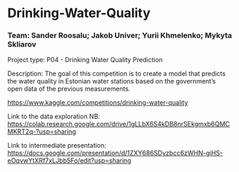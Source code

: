 # Drinking-Water-Quality
### Team: Sander Roosalu; Jakob Univer; Yurii Khmelenko; Mykyta Skliarov

Project type: P04 - Drinking Water Quality Prediction

Description: The goal of this competition is to create a model that predicts the water quality in Estonian water stations based on the government’s open data of the previous measurements.

https://www.kaggle.com/competitions/drinking-water-quality

Link to the data exploration NB: https://colab.research.google.com/drive/1gLLbX6S4kDB8nrSEkgmxb6QMCMKRT2q-?usp=sharing

Link to intermediate presentation: https://docs.google.com/presentation/d/1ZXY686SDyzbcc6zWHN-giHS-eOqvwYtXRf7xLJbb5Fo/edit?usp=sharing
